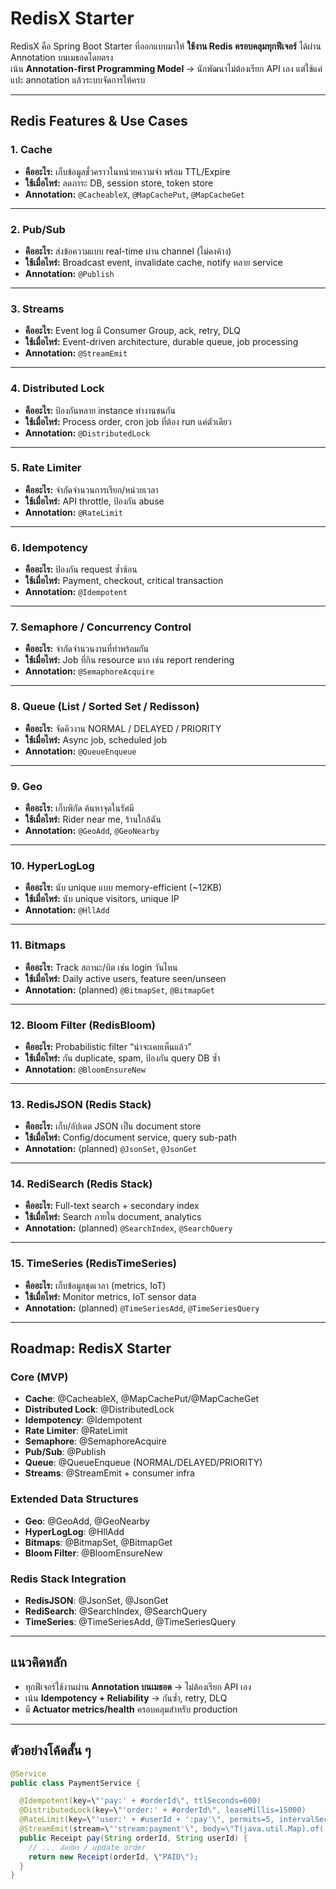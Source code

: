 # RedisX Starter

RedisX คือ Spring Boot Starter ที่ออกแบบมาให้ **ใช้งาน Redis ครอบคลุมทุกฟีเจอร์** ได้ผ่าน Annotation บนเมธอดโดยตรง  
เน้น **Annotation-first Programming Model** → นักพัฒนาไม่ต้องเรียก API เอง แต่ใช้แค่แปะ annotation แล้วระบบจัดการให้ครบ

---

## Redis Features & Use Cases

### 1. Cache
- **คืออะไร:** เก็บข้อมูลชั่วคราวในหน่วยความจำ พร้อม TTL/Expire
- **ใช้เมื่อไหร่:** ลดภาระ DB, session store, token store
- **Annotation:** `@CacheableX`, `@MapCachePut`, `@MapCacheGet`

---

### 2. Pub/Sub
- **คืออะไร:** ส่งข้อความแบบ real-time ผ่าน channel (ไม่คงค้าง)
- **ใช้เมื่อไหร่:** Broadcast event, invalidate cache, notify หลาย service
- **Annotation:** `@Publish`

---

### 3. Streams
- **คืออะไร:** Event log มี Consumer Group, ack, retry, DLQ
- **ใช้เมื่อไหร่:** Event-driven architecture, durable queue, job processing
- **Annotation:** `@StreamEmit`

---

### 4. Distributed Lock
- **คืออะไร:** ป้องกันหลาย instance ทำงานชนกัน
- **ใช้เมื่อไหร่:** Process order, cron job ที่ต้อง run แค่ตัวเดียว
- **Annotation:** `@DistributedLock`

---

### 5. Rate Limiter
- **คืออะไร:** จำกัดจำนวนการเรียก/หน่วยเวลา
- **ใช้เมื่อไหร่:** API throttle, ป้องกัน abuse
- **Annotation:** `@RateLimit`

---

### 6. Idempotency
- **คืออะไร:** ป้องกัน request ซ้ำซ้อน
- **ใช้เมื่อไหร่:** Payment, checkout, critical transaction
- **Annotation:** `@Idempotent`

---

### 7. Semaphore / Concurrency Control
- **คืออะไร:** จำกัดจำนวนงานที่ทำพร้อมกัน
- **ใช้เมื่อไหร่:** Job ที่กิน resource มาก เช่น report rendering
- **Annotation:** `@SemaphoreAcquire`

---

### 8. Queue (List / Sorted Set / Redisson)
- **คืออะไร:** จัดคิวงาน NORMAL / DELAYED / PRIORITY
- **ใช้เมื่อไหร่:** Async job, scheduled job
- **Annotation:** `@QueueEnqueue`

---

### 9. Geo
- **คืออะไร:** เก็บพิกัด ค้นหาจุดในรัศมี
- **ใช้เมื่อไหร่:** Rider near me, ร้านใกล้ฉัน
- **Annotation:** `@GeoAdd`, `@GeoNearby`

---

### 10. HyperLogLog
- **คืออะไร:** นับ unique แบบ memory-efficient (~12KB)
- **ใช้เมื่อไหร่:** นับ unique visitors, unique IP
- **Annotation:** `@HllAdd`

---

### 11. Bitmaps
- **คืออะไร:** Track สถานะ/บิต เช่น login วันไหน
- **ใช้เมื่อไหร่:** Daily active users, feature seen/unseen
- **Annotation:** (planned) `@BitmapSet`, `@BitmapGet`

---

### 12. Bloom Filter (RedisBloom)
- **คืออะไร:** Probabilistic filter “น่าจะเคยเห็นแล้ว”  
- **ใช้เมื่อไหร่:** กัน duplicate, spam, ป้องกัน query DB ซ้ำ
- **Annotation:** `@BloomEnsureNew`

---

### 13. RedisJSON (Redis Stack)
- **คืออะไร:** เก็บ/อัปเดต JSON เป็น document store
- **ใช้เมื่อไหร่:** Config/document service, query sub-path
- **Annotation:** (planned) `@JsonSet`, `@JsonGet`

---

### 14. RediSearch (Redis Stack)
- **คืออะไร:** Full-text search + secondary index
- **ใช้เมื่อไหร่:** Search ภายใน document, analytics
- **Annotation:** (planned) `@SearchIndex`, `@SearchQuery`

---

### 15. TimeSeries (RedisTimeSeries)
- **คืออะไร:** เก็บข้อมูลชุดเวลา (metrics, IoT)
- **ใช้เมื่อไหร่:** Monitor metrics, IoT sensor data
- **Annotation:** (planned) `@TimeSeriesAdd`, `@TimeSeriesQuery`

---

## Roadmap: RedisX Starter

### Core (MVP)
- **Cache**: @CacheableX, @MapCachePut/@MapCacheGet  
- **Distributed Lock**: @DistributedLock  
- **Idempotency**: @Idempotent  
- **Rate Limiter**: @RateLimit  
- **Semaphore**: @SemaphoreAcquire  
- **Pub/Sub**: @Publish  
- **Queue**: @QueueEnqueue (NORMAL/DELAYED/PRIORITY)  
- **Streams**: @StreamEmit + consumer infra  

### Extended Data Structures
- **Geo**: @GeoAdd, @GeoNearby  
- **HyperLogLog**: @HllAdd  
- **Bitmaps**: @BitmapSet, @BitmapGet  
- **Bloom Filter**: @BloomEnsureNew  

### Redis Stack Integration
- **RedisJSON**: @JsonSet, @JsonGet  
- **RediSearch**: @SearchIndex, @SearchQuery  
- **TimeSeries**: @TimeSeriesAdd, @TimeSeriesQuery  

---

## แนวคิดหลัก
- ทุกฟีเจอร์ใช้งานผ่าน **Annotation บนเมธอด** → ไม่ต้องเรียก API เอง  
- เน้น **Idempotency + Reliability** → กันซ้ำ, retry, DLQ  
- มี **Actuator metrics/health** ครอบคลุมสำหรับ production  

---

## ตัวอย่างโค้ดสั้น ๆ

```java
@Service
public class PaymentService {

  @Idempotent(key=\"'pay:' + #orderId\", ttlSeconds=600)
  @DistributedLock(key=\"'order:' + #orderId\", leaseMillis=15000)
  @RateLimit(key=\"'user:' + #userId + ':pay'\", permits=5, intervalSeconds=1)
  @StreamEmit(stream=\"'stream:payment'\", body=\"T(java.util.Map).of('order',#orderId,'event','PAID')\")
  public Receipt pay(String orderId, String userId) {
    // ... ตัดบัตร / update order
    return new Receipt(orderId, \"PAID\");
  }
}
